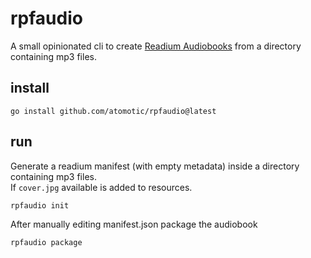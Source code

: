 # rpfaudio

A small opinionated cli to create [Readium Audiobooks](https://readium.org/webpub-manifest/profiles/audiobook.html) from a directory containing mp3 files.


## install

    go install github.com/atomotic/rpfaudio@latest

## run

Generate a readium manifest (with empty metadata) inside a directory containing mp3 files.  
 If `cover.jpg` available is added to resources.

    rpfaudio init

After manually editing manifest.json package the audiobook

    rpfaudio package